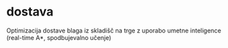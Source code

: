 # dostava
Optimizacija dostave blaga iz skladišč na trge z uporabo umetne inteligence (real-time A*, spodbujevalno učenje)
